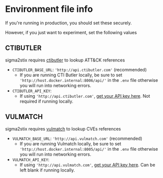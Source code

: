 # Environment file info

If you're running in production, you should set these securely.

However, if you just want to experiment, set the following values

## CTIBUTLER

sigma2stix requires [ctibutler](https://github.com/muchdogesec/ctibutler) to lookup ATT&CK references

* `CTIBUTLER_BASE_URL`: `'http://api.ctibutler.com'` (recommended)
	* If you are running CTI Butler locally, be sure to set `'http://host.docker.internal:8006/api/'` in the `.env` file otherwise you will run into networking errors.
* `CTIBUTLER_API_KEY`:
	* If using `'http://api.ctibutler.com'`, [get your API key here](http://app.ctibutler.com). Not required if running locally.

## VULMATCH

sigma2stix requires [vulmatch](https://github.com/muchdogesec/vulmatch) to lookup CVEs references

* `VULMATCH_BASE_URL`: `'http://api.vulmatch.com'` (recommended)
	* If you are running Vulmatch locally, be sure to set `'http://host.docker.internal:8005/api/'` in the `.env` file otherwise you will run into networking errors.
* `VULMATCH_API_KEY`:
	* If using `'http://api.vulmatch.com'`, [get your API key here](http://app.vulmatch.com). Can be left blank if running locally.